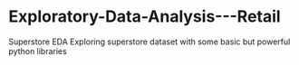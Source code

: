 # Exploratory-Data-Analysis---Retail
Superstore EDA
Exploring superstore dataset with some basic but powerful python libraries
